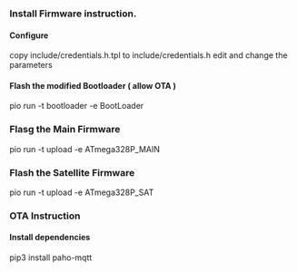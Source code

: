 ### Install Firmware instruction.

#### Configure

copy include/credentials.h.tpl to include/credentials.h
edit and change the parameters

#### Flash the modified Bootloader ( allow OTA )

pio run -t bootloader -e BootLoader

### Flasg the Main Firmware

pio run -t upload -e ATmega328P_MAIN

### Flash the Satellite Firmware

pio run -t upload -e ATmega328P_SAT


### OTA Instruction

#### Install dependencies

pip3 install paho-mqtt